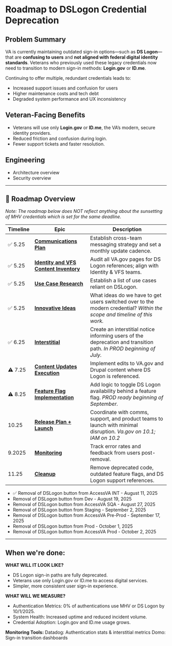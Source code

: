 # Roadmap to DSLogon Credential Deprecation 

## Problem Summary  
VA is currently maintaining outdated sign-in options—such as **DS Logon**—that are **confusing to users** and **not aligned with federal digital identity standards**. Veterans who previously used these legacy credentials now need to transition to modern sign-in methods: **Login.gov** or **ID.me**.

Continuing to offer multiple, redundant credentials leads to:
- Increased support issues and confusion for users
- Higher maintenance costs and tech debt
- Degraded system performance and UX inconsistency

## Veteran-Facing Benefits
- Veterans will use only **Login.gov** or **ID.me**, the VA’s modern, secure identity providers.
- Reduced friction and confusion during login.
- Fewer support tickets and faster resolution.

## Engineering 
- Architecture overview
- Security overview

---

## 📆 Roadmap Overview
_Note: The roadmap below does NOT reflect anything about the sunsetting of MHV credentials which is set for the same deadline._

| Timeline          | Epic                                | Description                                                                 |
|----------------|-------------------------------------|-----------------------------------------------------------------------------|
| :white_check_mark:  5.25    | **[Communications Plan](https://github.com/orgs/department-of-veterans-affairs/projects/1646/views/18?visibleFields=%5B%22Title%22%2C%22Parent+issue%22%2C%22Status%22%2C%22Type%22%2C%22Labels%22%2C189270599%5D&filterQuery=parent-issue%3Adepartment-of-veterans-affairs%2Fidentity-documentation%2395)**             | Establish cross-team messaging strategy and set a monthly update cadence.  | [Board](https://github.com/orgs/department-of-veterans-affairs/projects/1646/views/12?visibleFields=%5B%22Title%22%2C%22Status%22%2C184832766%2C%22Labels%22%2C189270599%2C%22Parent+issue%22%5D&groupedBy%5BcolumnId%5D=Parent+issue&filterQuery=milestone%3A%223+2025+Q2+DS+Logon+Credential+Deprecation%22+parent-issue%3Adepartment-of-veterans-affairs%2Fidentity-documentation%2395+&sortedBy%5Bdirection%5D=asc&sortedBy%5BcolumnId%5D=184832766&sortedBy%5Bdirection%5D=asc&sortedBy%5BcolumnId%5D=Parent+issue)
| :white_check_mark:  5.25    | **[Identity and VFS Content Inventory](https://github.com/orgs/department-of-veterans-affairs/projects/1646/views/18?visibleFields=%5B%22Title%22%2C%22Parent+issue%22%2C%22Status%22%2C%22Type%22%2C%22Labels%22%2C189270599%5D&filterQuery=parent-issue%3Adepartment-of-veterans-affairs%2Fidentity-documentation%23158)** | Audit all VA.gov pages for DS Logon references; align with Identity & VFS teams. |
| :white_check_mark:  5.25    | **[Use Case Research](https://github.com/orgs/department-of-veterans-affairs/projects/1646/views/12?visibleFields=%5B%22Title%22%2C%22Status%22%2C184832766%2C%22Labels%22%2C189270599%2C%22Parent+issue%22%5D&groupedBy%5BcolumnId%5D=Parent+issue&filterQuery=158milestone%3A%223+2025+Q2+DS+Logon+Credential+Deprecation%22+parent-issue%3Adepartment-of-veterans-affairs%2Fidentity-documentation%23169&sortedBy%5Bdirection%5D=asc&sortedBy%5BcolumnId%5D=184832766&sortedBy%5Bdirection%5D=asc&sortedBy%5BcolumnId%5D=Parent+issue)**             | Establish a list of use cases reliant on DSLogon.  |
| :white_check_mark:  5.25    | **[Innovative Ideas](https://app.mural.co/t/departmentofveteransaffairs9999/m/departmentofveteransaffairs9999/1747074085344/599fed3488dc77e6a083e1c70f19962e2b3f022c)** | What ideas do we have to get users switched over to the modern credential? _Within the scope and timeline of this work._ |
| :white_check_mark:  6.25  | **[Interstitial](https://github.com/orgs/department-of-veterans-affairs/projects/1646/views/12?visibleFields=%5B%22Title%22%2C%22Status%22%2C184832766%2C%22Labels%22%2C189270599%2C%22Parent+issue%22%5D&groupedBy%5BcolumnId%5D=Parent+issue&filterQuery=parent-issue%3Adepartment-of-veterans-affairs%2Fidentity-documentation%2398&sortedBy%5Bdirection%5D=asc&sortedBy%5BcolumnId%5D=184832766&sortedBy%5Bdirection%5D=asc&sortedBy%5BcolumnId%5D=Parent+issue)**                    | Create an interstitial notice informing users of the deprecation and transition path. _In PROD beginning of July._
| ⚠️ 7.25     | **[Content Updates Execution](https://github.com/orgs/department-of-veterans-affairs/projects/1646/views/12?visibleFields=%5B%22Title%22%2C%22Status%22%2C184832766%2C%22Labels%22%2C189270599%2C%22Parent+issue%22%5D&groupedBy%5BcolumnId%5D=Parent+issue&filterQuery=parent-issue%3Adepartment-of-veterans-affairs%2Fidentity-documentation%2396&sortedBy%5Bdirection%5D=asc&sortedBy%5BcolumnId%5D=184832766&sortedBy%5Bdirection%5D=asc&sortedBy%5BcolumnId%5D=Parent+issue)**       | Implement edits to VA.gov and Drupal content where DS Logon is referenced.            
| ⚠️ 8.25  | **[Feature Flag Implementation](https://github.com/orgs/department-of-veterans-affairs/projects/1646/views/12?filterQuery=parent-issue%3Adepartment-of-veterans-affairs%2Fidentity-documentation%2397)**      | Add logic to toggle DS Logon availability behind a feature flag. _PROD ready beginning of September._          |
|  10.25      | **[Release Plan + Launch](https://github.com/orgs/department-of-veterans-affairs/projects/1646/views/12?filterQuery=parent-issue%3Adepartment-of-veterans-affairs%2Fidentity-documentation%2399)**           | Coordinate with comms, support, and product teams to launch with minimal disruption. _Va.gov on 10.1; IAM on 10.2_ |
|  9.2025  | **[Monitoring](https://github.com/orgs/department-of-veterans-affairs/projects/1646/views/12?filterQuery=parent-issue%3Adepartment-of-veterans-affairs%2Fidentity-documentation%23161)**                      | Track error rates and feedback from users post-removal.     |
|  11.25  | **[Cleanup](https://github.com/orgs/department-of-veterans-affairs/projects/1646/views/12?filterQuery=parent-issue%3Adepartment-of-veterans-affairs%2Fidentity-documentation%23107)**                         | Remove deprecated code, outdated feature flags, and DS Logon support references. |

- :white_check_mark: Removal of DSLogon button from AccessVA INT - August 11, 2025
- Removal of DSLogon button from Dev - August 19, 2025
- Removal of DSLogon button from AccessVA SQA - August 27, 2025
- Removal of DSLogon button from Staging - September 2, 2025
- Removal of DSLogon button from AccessVA Pre-Prod - September 17, 2025
- Removal of DSLogon button from Prod - October 1, 2025
- Removal of DSLogon button from AccessVA Prod - October 2, 2025
---
## When we're done:

**WHAT WILL IT LOOK LIKE?**

- DS Logon sign-in paths are fully deprecated.
- Veterans use only Login.gov or ID.me to access digital services.
- Simpler, more consistent user sign-in experience.

**WHAT WILL WE MEASURE?**

- Authentication Metrics: 0% of authentications use MHV or DS Logon by 10/1/2025.
- System Health: Increased uptime and reduced incident volume.
- Credential Adoption: Login.gov and ID.me usage grows.

**Monitoring Tools:**
Datadog: Authentication stats & interstitial metrics
Domo: Sign-in transition dashboards
